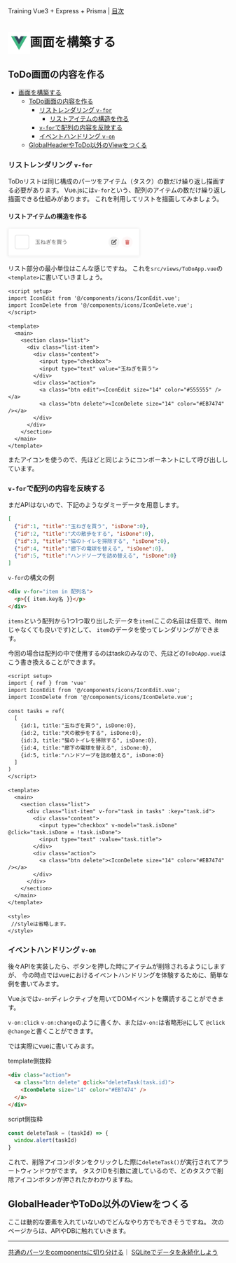 Training Vue3 + Express + Prisma | [目次](README.md)
# <img src="./img/logo_vue.svg" width="50" height="50" style="vertical-align:middle;">画面を構築する
## ToDo画面の内容を作る

- [画面を構築する](#画面を構築する)
  - [ToDo画面の内容を作る](#todo画面の内容を作る)
    - [リストレンダリング `v-for`](#リストレンダリング-v-for)
      - [リストアイテムの構造を作る](#リストアイテムの構造を作る)
    - [`v-for`で配列の内容を反映する](#v-forで配列の内容を反映する)
    - [イベントハンドリング `v-on`](#イベントハンドリング-v-on)
  - [GlobalHeaderやToDo以外のViewをつくる](#globalheaderやtodo以外のviewをつくる)

### リストレンダリング `v-for`
ToDoリストは同じ構成のパーツをアイテム（タスク）の数だけ繰り返し描画する必要があります。
Vue.jsには`v-for`という、配列のアイテムの数だけ繰り返し描画できる仕組みがあります。
これを利用してリストを描画してみましょう。

#### リストアイテムの構造を作る
<img src="./img/v-for_single.png" width="300" style="box-shadow: 0 0 6px rgba(0,0,0,0.1);">

リスト部分の最小単位はこんな感じですね。
これを`src/views/ToDoApp.vue`の`<template>`に書いていきましょう。

```vuejs
<script setup>
import IconEdit from '@/components/icons/IconEdit.vue';
import IconDelete from '@/components/icons/IconDelete.vue';
</script>

<template>
  <main>
    <section class="list">
      <div class="list-item">
        <div class="content">
          <input type="checkbox">
          <input type="text" value="玉ねぎを買う">
        </div>
        <div class="action">
          <a class="btn edit"><IconEdit size="14" color="#555555" /></a>
          <a class="btn delete"><IconDelete size="14" color="#EB7474" /></a>
        </div>
      </div>
    </section>
  </main>
</template>
```
またアイコンを使うので、先ほどと同じようにコンポーネントにして呼び出ししています。

### `v-for`で配列の内容を反映する
まだAPIはないので、下記のようなダミーデータを用意します。
```json
[
  {"id":1, "title":"玉ねぎを買う", "isDone":0},
  {"id":2, "title":"犬の散歩をする", "isDone":0},
  {"id":3, "title":"猫のトイレを掃除する", "isDone":0},
  {"id":4, "title":"廊下の電球を替える", "isDone":0},
  {"id":5, "title":"ハンドソープを詰め替える", "isDone":0}
]
```

`v-for`の構文の例
```html
<div v-for="item in 配列名">
  <p>{{ item.key名 }}</p>
</div>
```
`items`という配列から1つ1つ取り出したデータを`item`(ここの名前は任意で、itemじゃなくても良いです)として、
`item`のデータを使ってレンダリングができます。

今回の場合は配列の中で使用するのはtaskのみなので、先ほどの`ToDoApp.vue`はこう書き換えることができます。
```vuejs
<script setup>
import { ref } from 'vue'
import IconEdit from '@/components/icons/IconEdit.vue';
import IconDelete from '@/components/icons/IconDelete.vue';

const tasks = ref(
  [
    {id:1, title:"玉ねぎを買う", isDone:0},
    {id:2, title:"犬の散歩をする", isDone:0},
    {id:3, title:"猫のトイレを掃除する", isDone:0},
    {id:4, title:"廊下の電球を替える", isDone:0},
    {id:5, title:"ハンドソープを詰め替える", isDone:0}
  ]
)
</script>

<template>
  <main>
    <section class="list">
      <div class="list-item" v-for="task in tasks" :key="task.id">
        <div class="content">
          <input type="checkbox" v-model="task.isDone" @click="task.isDone = !task.isDone">
          <input type="text" :value="task.title">
        </div>
        <div class="action">
          <a class="btn delete"><IconDelete size="14" color="#EB7474" /></a>
        </div>
      </div>
    </section>
  </main>
</template>

<style>
 //styleは省略します。
</style>
```



### イベントハンドリング `v-on`
後々APIを実装したら、ボタンを押した時にアイテムが削除されるようにしますが、
今の時点ではvueにおけるイベントハンドリングを体験するために、簡単な例を書いてみます。

Vue.jsでは`v-on`ディレクティブを用いてDOMイベントを購読することができます。

`v-on:click` `v-on:change`のように書くか、または`v-on:`は省略形`@`にして
`@click` `@change`と書くことができます。

では実際にvueに書いてみます。

template側抜粋
```html
<div class="action">
  <a class="btn delete" @click="deleteTask(task.id)">
    <IconDelete size="14" color="#EB7474" />
  </a>
</div>
```

script側抜粋
```js
const deleteTask = (taskId) => {
  window.alert(taskId)
}
```

これで、削除アイコンボタンをクリックした際に`deleteTask()`が実行されてアラートウィンドウがでます。
タスクIDを引数に渡しているので、どのタスクで削除アイコンボタンが押されたかわかりますね。

## GlobalHeaderやToDo以外のViewをつくる
ここは動的な要素を入れていないのでどんなやり方でもできそうですね。
次のページからは、APIやDBに触れていきます。

***
[共通のパーツをcomponentsに切り分ける](components.md)｜ [SQLiteでデータを永続化しよう](sqlite.md)